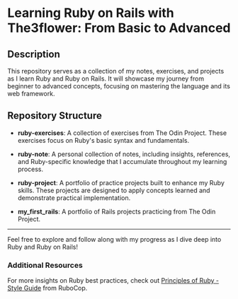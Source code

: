 # Learning Ruby on Rails with The3flower: From Basic to Advanced

## Description
This repository serves as a collection of my notes, exercises, and projects as I learn Ruby and Ruby on Rails. It will showcase my journey from beginner to advanced concepts, focusing on mastering the language and its web framework.

## Repository Structure

- **ruby-exercises**: A collection of exercises from The Odin Project. These exercises focus on Ruby's basic syntax and fundamentals.
  
- **ruby-note**: A personal collection of notes, including insights, references, and Ruby-specific knowledge that I accumulate throughout my learning process.
  
- **ruby-project**: A portfolio of practice projects built to enhance my Ruby skills. These projects are designed to apply concepts learned and demonstrate practical implementation.

- **my_first_rails**: A portfolio of Rails projects practicing from The Odin Project.

---

Feel free to explore and follow along with my progress as I dive deep into Ruby and Ruby on Rails!

### Additional Resources
For more insights on Ruby best practices, check out [Principles of Ruby - Style Guide](https://github.com/rubocop/ruby-style-guide#if-vs-unless) from RuboCop.
